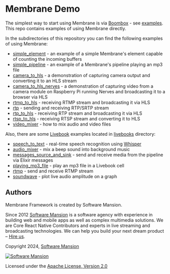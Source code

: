 # Membrane Demo

The simplest way to start using Membrane is via [Boombox](https://github.com/membraneframework/boombox/) - see [examples](https://hexdocs.pm/boombox/examples.html). This repo contains examples of using Membrane directly.

In the subdirectories of this repository you can find the following examples of using Membrane:


- [simple_element](https://github.com/membraneframework/membrane_demo/tree/master/simple_element) - an example of a simple Membrane's element capable of counting the incoming buffers
- [simple_pipeline](https://github.com/membraneframework/membrane_demo/tree/master/simple_pipeline) - an example of a Membrane's pipeline playing an mp3 file
- [camera_to_hls](https://github.com/membraneframework/membrane_demo/tree/master/camera_to_hls) - a demonstration of capturing camera output and converting it to an HLS stream
- [camera_to_hls_nerves](https://github.com/membraneframework/membrane_demo/tree/master/camera_to_hls_nerves) - a demonstration of capturing video from a camera module on Raspberry Pi running Nerves and broadcasting it to a browser via HLS
- [rtmp_to_hls](https://github.com/membraneframework/membrane_demo/tree/master/rtmp_to_hls) - receiving RTMP stream and broadcasting it via HLS
- [rtp](https://github.com/membraneframework/membrane_demo/tree/master/rtp) - sending and receiving RTP/SRTP stream
- [rtp_to_hls](https://github.com/membraneframework/membrane_demo/tree/master/rtp_to_hls) - receiving RTP stream and broadcasting it via HLS
- [rtsp_to_hls](https://github.com/membraneframework/membrane_demo/tree/master/rtsp_to_hls) - receiving RTSP stream and converting it to HLS
- [video_mixer](https://github.com/membraneframework/membrane_demo/tree/master/video_mixer) - how to mix audio and video files

Also, there are some [Livebook](https://livebook.dev) examples located in [livebooks](https://github.com/membraneframework/membrane_demo/tree/master/livebooks) directory:

- [speech_to_text](https://github.com/membraneframework/membrane_demo/tree/master/livebooks/speech_to_text) - real-time speech recognition using [Whisper](https://github.com/openai/whisper)
- [audio_mixer](https://github.com/membraneframework/membrane_demo/tree/master/livebooks/audio_mixer) - mix a beep sound into background music
- [messages_source_and_sink](https://github.com/membraneframework/membrane_demo/tree/master/livebooks/messages_source_and_sink) - send and receive media from the pipeline via Elixir messages
- [playing_mp3_file](https://github.com/membraneframework/membrane_demo/tree/master/livebooks/playing_mp3_file) - play an mp3 file in a Livebook cell
- [rtmp](https://github.com/membraneframework/membrane_demo/tree/master/livebooks/rtmp) - send and receive RTMP stream
- [soundwave](https://github.com/membraneframework/membrane_demo/tree/master/livebooks/soundwave) - plot live audio amplitude on a graph

## Authors

Membrane Framework is created by Software Mansion.

Since 2012 [Software Mansion](https://swmansion.com/?utm_source=git&utm_medium=readme&utm_campaign=membrane) is a software agency with experience in building web and mobile apps as well as complex multimedia solutions. We are Core React Native Contributors and experts in live streaming and broadcasting technologies. We can help you build your next dream product – [Hire us](https://swmansion.com/contact/projects).

Copyright 2024, [Software Mansion](https://swmansion.com/?utm_source=git&utm_medium=readme&utm_campaign=membrane)

[![Software Mansion](https://logo.swmansion.com/logo?color=white&variant=desktop&width=200&tag=membrane-github)](https://swmansion.com/?utm_source=git&utm_medium=readme&utm_campaign=membrane)

Licensed under the [Apache License, Version 2.0](LICENSE)

[Livebook]: https://livebook.dev
